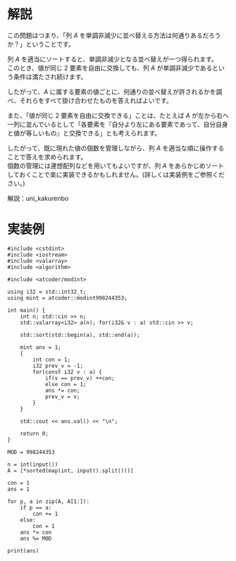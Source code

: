 # 解説
この問題はつまり、「列 $A$ を単調非減少に並べ替える方法は何通りあるだろうか？」ということです。  

列 $A$ を適当にソートすると、単調非減少となる並べ替えが一つ得られます。  
このとき、値が同じ $2$ 要素を自由に交換しても、列 $A$ が単調非減少であるという条件は満たされ続けます。  

したがって、$A$ に属する要素の値ごとに、何通りの並べ替えが許されるかを調べ、それらをすべて掛け合わせたものを答えればよいです。

また、「値が同じ $2$ 要素を自由に交換できる」ことは、たとえば $A$ が左から右へ一列に並んでいるとして「各要素を『自分より左にある要素であって、自分自身と値が等しいもの』と交換できる」とも考えられます。

したがって、既に現れた値の個数を管理しながら、列 $A$ を適当な順に操作することで答えを求められます。  
個数の管理には連想配列などを用いてもよいですが、列 $A$ をあらかじめソートしておくことで楽に実装できるかもしれません。(詳しくは実装例をご参照ください。)  

解説：uni_kakurenbo

# 実装例
```cpp:C++
#include <cstdint>
#include <iostream>
#include <valarray>
#include <algorithm>

#include <atcoder/modint>

using i32 = std::int32_t;
using mint = atcoder::modint998244353;

int main() {
    int n; std::cin >> n;
    std::valarray<i32> a(n); for(i32& v : a) std::cin >> v;

    std::sort(std::begin(a), std::end(a));

    mint ans = 1;
    {
        int con = 1;
        i32 prev_v = -1;
        for(const i32 v : a) {
            if(v == prev_v) ++con;
            else con = 1;
            ans *= con;
            prev_v = v;
        }
    }

    std::cout << ans.val() << "\n";

    return 0;
}

```
```py:Python
MOD = 998244353

n = int(input())
A = [*sorted(map(int, input().split()))]

con = 1
ans = 1

for p, a in zip(A, A[1:]):
    if p == a:
        con += 1
    else:
        con = 1
    ans *= con
    ans %= MOD

print(ans)

```
